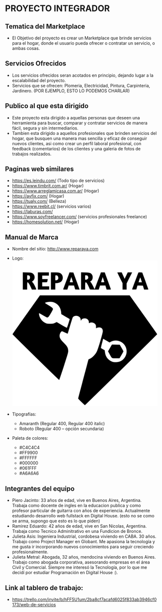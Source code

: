 # PROYECTO INTEGRADOR

## Tematica del Marketplace
- El Objetivo del proyecto es crear un Marketplace que brinde servicios para el hogar, donde el usuario pueda ofrecer o contratar un servicio, o ambas cosas. 

## Servicios Ofrecidos
- Los servicios ofrecidos seran acotados en principio, dejando lugar a la escalabilidad del proyecto. 
- Servicios que se ofrecen: Plomeria, Electricidad, Pintura, Carpinteria, Jardinero. (POR EJEMPLO, ESTO LO PODEMOS CHARLAR) 

## Publico al que esta dirigido
- Este proyecto esta dirigido a aquellas personas que deseen una herramienta para buscar, comparar y contratar servicios de manera fácil, segura y sin intermediarios.
- Tambien esta dirigido a aquellos profesionales que brinden servicios del hogar, que busquen una manera mas sencilla y eficaz de conseguir nuevos clientes, asi como crear un perfil laboral profesional, con feedback (comentarios) de los clientes y una galeria de fotos de trabajos realizados. 

## Paginas web similares
- https://es.leindu.com/  (Todo tipo de servicios)
- https://www.timbrit.com.ar/  (Hogar)
- https://www.arreglamicasa.com.ar/   (Hogar)
- https://ayfix.com/   (Hogar)
- https://tualy.com/   (Belleza)
- https://www.reebit.cl/  (servicios varios)
- https://laburas.com/
- https://www.soyfreelancer.com/ (servicios profesionales freelance)
- https://homesolution.net/ (Hogar)

## Manual de Marca

- Nombre del sitio: http://www.reparaya.com
- Logo: ![repara ya logo](public\images\logo-repara-ya.svg)
- Tipografías: 
    - Amaranth (Regular 400, Regular 400 italic)
    - Roboto (Regular 400 – opción secundaria)

- Paleta de colores:
    - #C4C4C4
    - #FF9900
    - #FFFFFF
    - #000000
    - #061FFF
    - #A6A6A6


## Integrantes del equipo
- Piero Jacinto: 33 años de edad, vive en Buenos Aires, Argentina. Trabaja como docente de ingles en la educacion publica y como profesor particular de guitarra con años de experiencia. Actualmente estudiando desarrollo web fullstack en Digital House.   (esto no se como se arma, supongo que esto es lo que piden)
- Ramirez Eduardo: 42 años de edad, vive en San Nicolas, Argentina. Trabaja como Tecnico Adminitrativo en una Fundicion de Bronce.
- Julieta Asis: Ingeniera Industrial, cordobesa viviendo en CABA. 30 años. Trabajo como Project Manager en Globant. Me apasiona la tecnología y me gusta ir incorporando nuevos conocimientos para seguir creciendo profesionalmente.
- Julieta Metral: Abogada, 32 años, mendocina viviendo en Buenos Aires. Trabajo como abogada corporativa, asesorando empresas en el área Civil y Comercial. Siempre me interesó la Tecnología, por lo que me decidí por estudiar Programación en Digital House :).

## Link al tablero de trabajo:
- https://trello.com/invite/b/hFF5U1um/2ba8cf7acafd6025f833ab3946cf0173/web-de-servicios